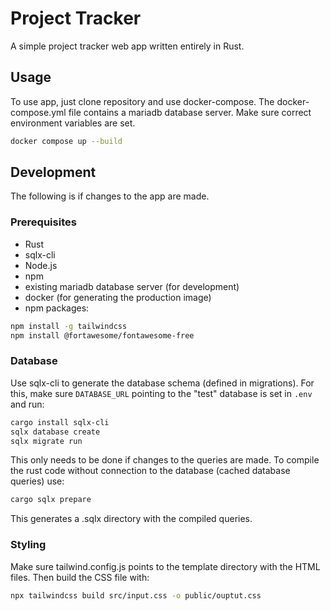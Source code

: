 # Project Tracker
A simple project tracker web app written entirely in Rust.

## Usage
To use app, just clone repository and use docker-compose.
The docker-compose.yml file contains a mariadb database server.
Make sure correct environment variables are set.
```bash
docker compose up --build
```

## Development
The following is if changes to the app are made.

### Prerequisites
- Rust
- sqlx-cli
- Node.js
- npm
- existing mariadb database server (for development)
- docker (for generating the production image)
- npm packages:
```bash
npm install -g tailwindcss
npm install @fortawesome/fontawesome-free
```

### Database
Use sqlx-cli to generate the database schema (defined in migrations).
For this, make sure `DATABASE_URL` pointing to the "test" database is set in `.env` and run:
```bash
cargo install sqlx-cli
sqlx database create
sqlx migrate run
```
This only needs to be done if changes to the queries are made.
To compile the rust code without connection to the database (cached database queries) use:
```bash
cargo sqlx prepare
```
This generates a .sqlx directory with the compiled queries.

### Styling
Make sure tailwind.config.js points to the template directory with the HTML files.
Then build the CSS file with:
```bash
npx tailwindcss build src/input.css -o public/ouptut.css
```

